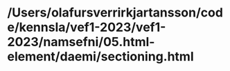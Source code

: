 # /Users/olafursverrirkjartansson/code/kennsla/vef1-2023/vef1-2023/namsefni/05.html-element/daemi/sectioning.html

